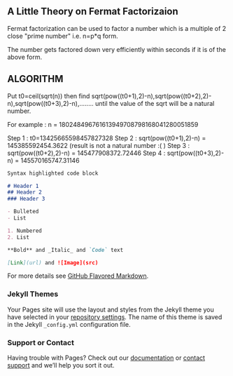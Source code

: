 ## A Little Theory on Fermat Factorizaion
Fermat factorization can be used to factor a number which is a multiple of 2 close "prime number" i.e. n=p*q form.

The number gets factored down very efficiently within seconds if it is of the above form.

## ALGORITHM
Put t0=ceil(sqrt(n))
then find sqrt(pow((t0+1),2)-n),sqrt(pow((t0+2),2)-n),sqrt(pow((t0+3),2)-n),........
until the value of the sqrt will be a natural number.

For example : n = 180248496761613949708798168041280051859

Step 1  : t0=13425665598457827328
Step 2  : sqrt(pow((t0+1),2)-n) = 145385592454.3622  (result is not a natural number :(  )
Step 3  : sqrt(pow((t0+2),2)-n) = 145477908372.72446
Step 4  : sqrt(pow((t0+3),2)-n) = 145570165747.31146

```markdown
Syntax highlighted code block

# Header 1
## Header 2
### Header 3

- Bulleted
- List

1. Numbered
2. List

**Bold** and _Italic_ and `Code` text

[Link](url) and ![Image](src)
```

For more details see [GitHub Flavored Markdown](https://guides.github.com/features/mastering-markdown/).

### Jekyll Themes

Your Pages site will use the layout and styles from the Jekyll theme you have selected in your [repository settings](https://github.com/d4rkvaibhav/Fermat-Factorization/settings). The name of this theme is saved in the Jekyll `_config.yml` configuration file.

### Support or Contact

Having trouble with Pages? Check out our [documentation](https://help.github.com/categories/github-pages-basics/) or [contact support](https://github.com/contact) and we’ll help you sort it out.
